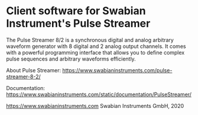 # Client software for Swabian Instrument's Pulse Streamer


The Pulse Streamer 8/2 is a synchronous digital and analog arbitrary waveform generator with 8 digital and 2 analog output channels. It comes with a powerful programming interface that allows you to define complex pulse sequences and arbitrary waveforms efficiently.


About Pulse Streamer: https://www.swabianinstruments.com/pulse-streamer-8-2/

Documentation: https://www.swabianinstruments.com/static/documentation/PulseStreamer/


https://www.swabianinstruments.com
Swabian Instruments GmbH, 2020
